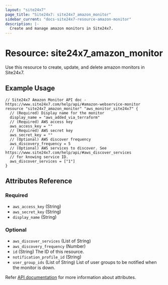 ```yaml
---
layout: "site24x7"
page_title: "Site24x7: site24x7_amazon_monitor"
sidebar_current: "docs-site24x7-resource-amazon-monitor"
description: |-
  Create and manage amazon monitors in Site24x7.
---
```


# Resource: site24x7\_amazon\_monitor

Use this resource to create, update, and delete amazon monitors in Site24x7.

## Example Usage

```hcl
// Site24x7 Amazon Monitor API doc - https://www.site24x7.com/help/api/#amazon-webservice-monitor
resource "site24x7_amazon_monitor" "aws_monitor_site24x7" {
  // (Required) Display name for the monitor
  display_name = "aws_added_via_terraform"
  // (Required) AWS access key
  aws_access_key = ""
  // (Required) AWS secret key
  aws_secret_key = ""
  // (Optional) AWS discover frequency
  aws_discovery_frequency = 5
  // (Optional) AWS services to discover. See https://www.site24x7.com/help/api/#aws_discover_services 
  // for knowing service ID.
  aws_discover_services = ["1"]
}

```

## Attributes Reference

### Required

* `aws_access_key` (String)
* `aws_secret_key` (String)
* `display_name` (String)

### Optional

* `aws_discover_services` (List of String)
* `aws_discovery_frequency` (Number)
* `id` (String) The ID of this resource.
* `notification_profile_id` (String)
* `user_group_ids` (List of String) List of user groups to be notified when the monitor is down.

Refer [API documentation](https://www.site24x7.com/help/api/#amazon-webservice-monitor) for more information about attributes.

